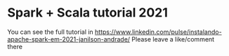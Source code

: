 # Spark + Scala tutorial 2021

You can see the full tutorial in https://www.linkedin.com/pulse/instalando-apache-spark-em-2021-janilson-andrade/
Please leave a like/comment there
